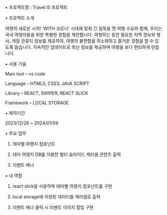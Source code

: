 ▪ 프로젝트명 : Travel.I5 프로젝트


▪ 프로젝트 소개 

   여행의 새로운 시작! ‘WITH 코로나' 시대에 맞춰 긴 침묵을 깬 여행 수요와 함께, 우리는 국내 여행자들을 위한 특별한 경험을 제안합니다.
   여행하는 동안 필요한 지역 정보와 행사, 계절 관광지 정보를 제공하여, 여행의 불편함을 최소화하고 즐거운 경험을 할 수 있도록 돕습니다. 지속적인 업데이트로 최신 정보를 제공하여 여행을 보다 편리하게 만듭니다.


▪ 사용 기술

   Main tool – vs code

   Language – HTML5, CSS3, JAVA SCRIPT 

   Library – REACT, SWIPER, REACT SLICK

   Framework – LOCAL STORAGE


▪ 제작기간

   2023/12/26 ~ 2024/01/09


▪ 주요 업무

   1. 테마별 여행지 컴포넌트

   2. 테마 여행지 DB를 이용한 멀티 슬라이드 캐러셀 콘텐츠 출력

   3. 이벤트 베너


▪ 내 역할

   1. react slick을 사용하여 테마별 여행지 컴포넌트를 구현

   2. local storage에 저장된 데이터를 캐러셀로 출력

   3. 이벤트 배너 클릭 시 이벤트 이미지 팝업 구현


